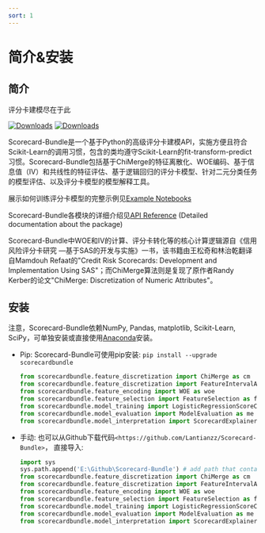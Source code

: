 ```yaml
---
sort: 1
---
```


# 简介&安装

## 简介

评分卡建模尽在于此

[![Downloads](https://pepy.tech/badge/scorecardbundle)](https://pepy.tech/project/scorecardbundle)  [![Downloads](https://img.shields.io/pypi/v/scorecardbundle?color=orange)](https://img.shields.io/pypi/v/scorecardbundle?color=orange)

Scorecard-Bundle是一个基于Python的高级评分卡建模API，实施方便且符合Scikit-Learn的调用习惯，包含的类均遵守Scikit-Learn的fit-transform-predict习惯。Scorecard-Bundle包括基于ChiMerge的特征离散化、WOE编码、基于信息值（IV）和共线性的特征评估、基于逻辑回归的评分卡模型、针对二元分类任务的模型评估、以及评分卡模型的模型解释工具。



展示如何训练评分卡模型的完整示例见[Example Notebooks](https://scorecard-bundle.bubu.blue/Notebooks/)



Scorecard-Bundle各模块的详细介绍见[API Reference](https://scorecard-bundle.bubu.blue/API/) (Detailed documentation about the package)



Scorecard-Bundle中WOE和IV的计算、评分卡转化等的核心计算逻辑源自《信用风险评分卡研究 —基于SAS的开发与实施》一书，该书籍由王松奇和林治乾翻译自Mamdouh Refaat的"Credit Risk Scorecards: Development and Implementation Using SAS"；而ChiMerge算法则是复现了原作者Randy Kerber的论文"ChiMerge: Discretization of Numeric Attributes"。



## 安装

注意，Scorecard-Bundle依赖NumPy, Pandas, matplotlib, Scikit-Learn, SciPy，可单独安装或直接使用[Anaconda](https://www.anaconda.com/)安装。

- Pip: Scorecard-Bundle可使用pip安装:  `pip install --upgrade scorecardbundle` 
  ```python
  from scorecardbundle.feature_discretization import ChiMerge as cm
  from scorecardbundle.feature_discretization import FeatureIntervalAdjustment as fia
  from scorecardbundle.feature_encoding import WOE as woe
  from scorecardbundle.feature_selection import FeatureSelection as fs
  from scorecardbundle.model_training import LogisticRegressionScoreCard as lrsc
  from scorecardbundle.model_evaluation import ModelEvaluation as me
  from scorecardbundle.model_interpretation import ScorecardExplainer as mise
  ```
  
- 手动:  也可以从Github下载代码`<https://github.com/Lantianzz/Scorecard-Bundle>`， 直接导入:

  ```python
  import sys
  sys.path.append('E:\Github\Scorecard-Bundle') # add path that contains the codes
  from scorecardbundle.feature_discretization import ChiMerge as cm
  from scorecardbundle.feature_discretization import FeatureIntervalAdjustment as fia
  from scorecardbundle.feature_encoding import WOE as woe
  from scorecardbundle.feature_selection import FeatureSelection as fs
  from scorecardbundle.model_training import LogisticRegressionScoreCard as lrsc
  from scorecardbundle.model_evaluation import ModelEvaluation as me
  from scorecardbundle.model_interpretation import ScorecardExplainer as mise
  ```
